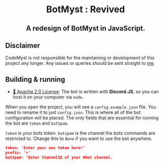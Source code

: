 <h1 align="center" style="position: relative;">
    BotMyst : Revived
</h1>
<h2 align="center" style="position: relative;">
    A redesign of BotMyst in JavaScript.
</h2>



## Disclaimer
CodeMyst is not responsible for the maintaining or development of this project any longer. 
Any issues or queries should be sent straight to [me](https://github.com/ibra).

## Building & running
- [📝 Apache 2.0 License](https://github.com/BotMyst/BotMystRevival/blob/master/LICENSE):
The bot is written with **Discord.JS**, so you can host it on your computer via `node`.

When you open the project, you will see a `config.example.json` file. You need to rename it to just `config.json`. This is where all of the bot configuration will be placed. The only fields that are essential for running the bot are `token` and `botSpam`.

`token` is your bots token.
`botspam` is the channel the bots commands are restricted to. Change this to `None` if you want to use the bot anywhere.


```config.json
token: 'Enter your own token here!'
prefix: '>'
botSpam: 'Enter ChannelID of your #bot channel.
```
